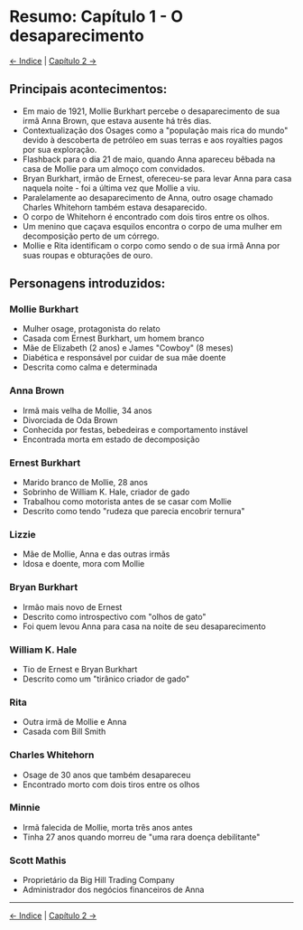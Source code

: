 # Resumo: Capítulo 1 - O desaparecimento

[← Indice](README.md) | [Capítulo 2 →](assassinos_da_lua_das_flores_chapter_02_resumo.md)

## Principais acontecimentos:
- Em maio de 1921, Mollie Burkhart percebe o desaparecimento de sua irmã Anna Brown, que estava ausente há três dias.
- Contextualização dos Osages como a "população mais rica do mundo" devido à descoberta de petróleo em suas terras e aos royalties pagos por sua exploração.
- Flashback para o dia 21 de maio, quando Anna apareceu bêbada na casa de Mollie para um almoço com convidados.
- Bryan Burkhart, irmão de Ernest, ofereceu-se para levar Anna para casa naquela noite - foi a última vez que Mollie a viu.
- Paralelamente ao desaparecimento de Anna, outro osage chamado Charles Whitehorn também estava desaparecido.
- O corpo de Whitehorn é encontrado com dois tiros entre os olhos.
- Um menino que caçava esquilos encontra o corpo de uma mulher em decomposição perto de um córrego.
- Mollie e Rita identificam o corpo como sendo o de sua irmã Anna por suas roupas e obturações de ouro.

## Personagens introduzidos:

### Mollie Burkhart
- Mulher osage, protagonista do relato
- Casada com Ernest Burkhart, um homem branco
- Mãe de Elizabeth (2 anos) e James "Cowboy" (8 meses)
- Diabética e responsável por cuidar de sua mãe doente
- Descrita como calma e determinada

### Anna Brown
- Irmã mais velha de Mollie, 34 anos
- Divorciada de Oda Brown
- Conhecida por festas, bebedeiras e comportamento instável
- Encontrada morta em estado de decomposição

### Ernest Burkhart
- Marido branco de Mollie, 28 anos
- Sobrinho de William K. Hale, criador de gado
- Trabalhou como motorista antes de se casar com Mollie
- Descrito como tendo "rudeza que parecia encobrir ternura"

### Lizzie
- Mãe de Mollie, Anna e das outras irmãs
- Idosa e doente, mora com Mollie

### Bryan Burkhart
- Irmão mais novo de Ernest
- Descrito como introspectivo com "olhos de gato"
- Foi quem levou Anna para casa na noite de seu desaparecimento

### William K. Hale
- Tio de Ernest e Bryan Burkhart
- Descrito como um "tirânico criador de gado"

### Rita
- Outra irmã de Mollie e Anna
- Casada com Bill Smith

### Charles Whitehorn
- Osage de 30 anos que também desapareceu
- Encontrado morto com dois tiros entre os olhos

### Minnie
- Irmã falecida de Mollie, morta três anos antes
- Tinha 27 anos quando morreu de "uma rara doença debilitante"

### Scott Mathis
- Proprietário da Big Hill Trading Company
- Administrador dos negócios financeiros de Anna 

---

[← Indice](README.md) | [Capítulo 2 →](assassinos_da_lua_das_flores_chapter_02_resumo.md) 